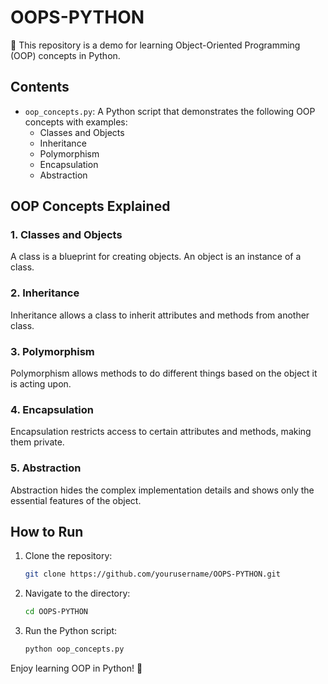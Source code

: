 # OOPS-PYTHON

🚀 This repository is a demo for learning Object-Oriented Programming (OOP) concepts in Python.

## Contents

- `oop_concepts.py`: A Python script that demonstrates the following OOP concepts with examples:
  - Classes and Objects
  - Inheritance
  - Polymorphism
  - Encapsulation
  - Abstraction

## OOP Concepts Explained

### 1. Classes and Objects
A class is a blueprint for creating objects. An object is an instance of a class.


### 2. Inheritance
Inheritance allows a class to inherit attributes and methods from another class.


### 3. Polymorphism
Polymorphism allows methods to do different things based on the object it is acting upon.


### 4. Encapsulation
Encapsulation restricts access to certain attributes and methods, making them private.


### 5. Abstraction
Abstraction hides the complex implementation details and shows only the essential features of the object.


## How to Run

1. Clone the repository:
   ```bash
   git clone https://github.com/yourusername/OOPS-PYTHON.git
   ```
2. Navigate to the directory:
   ```bash
   cd OOPS-PYTHON
   ```
3. Run the Python script:
   ```bash
   python oop_concepts.py
   ```

Enjoy learning OOP in Python! 🎉
